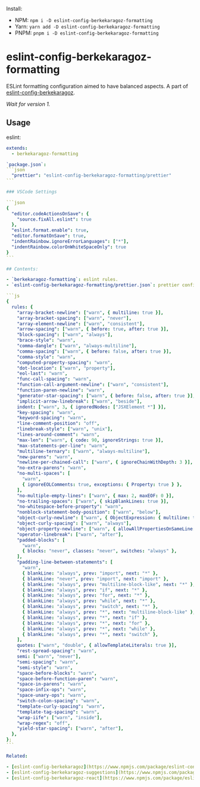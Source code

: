 Install:

- NPM: `npm i -D eslint-config-berkekaragoz-formatting`
- Yarn: `yarn add -D eslint-config-berkekaragoz-formatting`
- PNPM: `pnpm i -D eslint-config-berkekaragoz-formatting`

# eslint-config-berkekaragoz-formatting

ESLint formatting configuration aimed to have balanced aspects. A part of [eslint-config-berkekaragoz](https://www.npmjs.com/package/eslint-config-berkekaragoz).

_Wait for version 1._

## Usage

eslint:

````yaml
extends:
  - berkekaragoz-formatting

`package.json`:
```json
  "prettier": "eslint-config-berkekaragoz-formatting/prettier"
```

### VSCode Settings

```json
{
  "editor.codeActionsOnSave": {
    "source.fixAll.eslint": true
  },
  "eslint.format.enable": true,
  "editor.formatOnSave": true,
  "indentRainbow.ignoreErrorLanguages": ["*"],
  "indentRainbow.colorOnWhiteSpaceOnly": true
}
```

## Contents:

- `berkekaragoz-formatting`: eslint rules.
- `eslint-config-berkekaragoz-formatting/prettier.json`: prettier config.

```js
{
  rules: {
    "array-bracket-newline": ["warn", { multiline: true }],
    "array-bracket-spacing": ["warn", "never"],
    "array-element-newline": ["warn", "consistent"],
    "arrow-spacing": ["warn", { before: true, after: true }],
    "block-spacing": ["warn", "always"],
    "brace-style": "warn",
    "comma-dangle": ["warn", "always-multiline"],
    "comma-spacing": ["warn", { before: false, after: true }],
    "comma-style": "warn",
    "computed-property-spacing": "warn",
    "dot-location": ["warn", "property"],
    "eol-last": "warn",
    "func-call-spacing": "warn",
    "function-call-argument-newline": ["warn", "consistent"],
    "function-paren-newline": "warn",
    "generator-star-spacing": ["warn", { before: false, after: true }],
    "implicit-arrow-linebreak": ["warn", "beside"],
    indent: ["warn", 3, { ignoredNodes: ["JSXElement *"] }],
    "key-spacing": "warn",
    "keyword-spacing": "warn",
    "line-comment-position": "off",
    "linebreak-style": ["warn", "unix"],
    "lines-around-comment": "warn",
    "max-len": ["warn", { code: 90, ignoreStrings: true }],
    "max-statements-per-line": "warn",
    "multiline-ternary": ["warn", "always-multiline"],
    "new-parens": "warn",
    "newline-per-chained-call": ["warn", { ignoreChainWithDepth: 3 }],
    "no-extra-parens": "warn",
    "no-multi-spaces": [
      "warn",
      { ignoreEOLComments: true, exceptions: { Property: true } },
    ],
    "no-multiple-empty-lines": ["warn", { max: 2, maxEOF: 0 }],
    "no-trailing-spaces": ["warn", { skipBlankLines: true }],
    "no-whitespace-before-property": "warn",
    "nonblock-statement-body-position": ["warn", "below"],
    "object-curly-newline": ["warn", { ObjectExpression: { multiline: true } }],
    "object-curly-spacing": ["warn", "always"],
    "object-property-newline": ["warn", { allowAllPropertiesOnSameLine: true }],
    "operator-linebreak": ["warn", "after"],
    "padded-blocks": [
      "warn",
      { blocks: "never", classes: "never", switches: "always" },
    ],
    "padding-line-between-statements": [
      "warn",
      { blankLine: "always", prev: "import", next: "*" },
      { blankLine: "never", prev: "import", next: "import" },
      { blankLine: "always", prev: "multiline-block-like", next: "*" },
      { blankLine: "always", prev: "if", next: "*" },
      { blankLine: "always", prev: "for", next: "*" },
      { blankLine: "always", prev: "while", next: "*" },
      { blankLine: "always", prev: "switch", next: "*" },
      { blankLine: "always", prev: "*", next: "multiline-block-like" },
      { blankLine: "always", prev: "*", next: "if" },
      { blankLine: "always", prev: "*", next: "for" },
      { blankLine: "always", prev: "*", next: "while" },
      { blankLine: "always", prev: "*", next: "switch" },
    ],
    quotes: ["warn", "double", { allowTemplateLiterals: true }],
    "rest-spread-spacing": "warn",
    semi: ["warn", "never"],
    "semi-spacing": "warn",
    "semi-style": "warn",
    "space-before-blocks": "warn",
    "space-before-function-paren": "warn",
    "space-in-parens": "warn",
    "space-infix-ops": "warn",
    "space-unary-ops": "warn",
    "switch-colon-spacing": "warn",
    "template-curly-spacing": "warn",
    "template-tag-spacing": "warn",
    "wrap-iife": ["warn", "inside"],
    "wrap-regex": "off",
    "yield-star-spacing": ["warn", "after"],
  },
};
```

Related:

- [eslint-config-berkekaragoz](https://www.npmjs.com/package/eslint-config-berkekaragoz)
- [eslint-config-berkekaragoz-suggestions](https://www.npmjs.com/package/eslint-config-berkekaragoz-suggestions)
- [eslint-config-berkekaragoz-react](https://www.npmjs.com/package/eslint-config-berkekaragoz-react)
````
